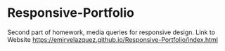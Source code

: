 # Responsive-Portfolio

Second part of homework, media queries for responsive design.
Link to Website https://emirvelazquez.github.io/Responsive-Portfolio/index.html